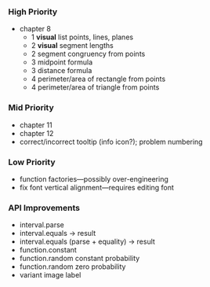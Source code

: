 ### High Priority
* chapter 8
    * 1 **visual** list points, lines, planes
    * 2 **visual** segment lengths
    * 2 segment congruency from points
    * 3 midpoint formula
    * 3 distance formula
    * 4 perimeter/area of rectangle from points
    * 4 perimeter/area of triangle from points

### Mid Priority
* chapter 11
* chapter 12
* correct/incorrect tooltip (info icon?); problem numbering

### Low Priority
* function factories—possibly over-engineering
* fix font vertical alignment—requires editing font

### API Improvements
* interval.parse
* interval.equals -> result
* interval.equals (parse + equality) -> result
* function.constant
* function.random constant probability
* function.random zero probability
* variant image label
